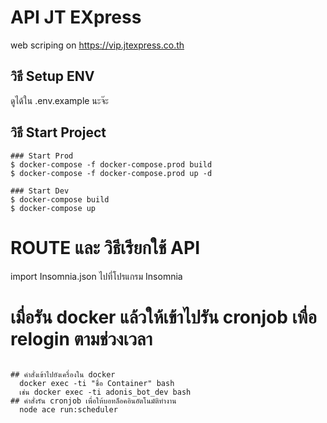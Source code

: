 # API JT EXpress
web scriping on https://vip.jtexpress.co.th
## วิธี Setup ENV
ดูได้ใน .env.example นะจ๊ะ

## วิธี Start Project
```
### Start Prod
$ docker-compose -f docker-compose.prod build
$ docker-compose -f docker-compose.prod up -d

### Start Dev
$ docker-compose build
$ docker-compose up
```
# ROUTE และ วิธีเรียกใช้ API 
import Insomnia.json ไปที่โปรแกรม Insomnia


# เมื่อรัน docker แล้วให้เข้าไปรัน cronjob เพื่อ relogin ตามช่วงเวลา
```

## คำสั่งเข้าไปยังเครื่องใน docker
  docker exec -ti "ชื่อ Container" bash
  เช่น docker exec -ti adonis_bot_dev bash
## คำสั่งรัน cronjob เพื่อให้บอทล็อคอินอัตโนมัติทำงาน 
  node ace run:scheduler

```